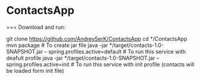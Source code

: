 # ContactsApp

=== Download and run:

git clone https://github.com/AndreySerK/ContactsApp
cd */ContactsApp
mvn package  # To create jar file
java -jar */target/contacts-1.0-SNAPSHOT.jar – spring.profiles.active=default  # To run this service with deafult profile
java -jar */target/contacts-1.0-SNAPSHOT.jar – spring.profiles.active=init  # To run this service with init profile (contacts will be loaded form init file)
